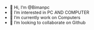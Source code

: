 - 👋 Hi, I’m @Bimanpc
- 👀 I’m interested in PC AND COMPUTER
- 🌱 I’m currently work on Computers
- 💞️ I’m looking to collaborate on Github

<!---
Bimanpc/Bimanpc is a ✨ special ✨ repository because its `README.md` (this file) appears on your GitHub profile.
You can click the Preview link to take a look at your changes.
--->
